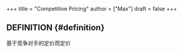 +++
title = "Competitive Pricing"
author = ["Max"]
draft = false
+++

## DEFINITION {#definition}

基于竞争对手的定价而定价
